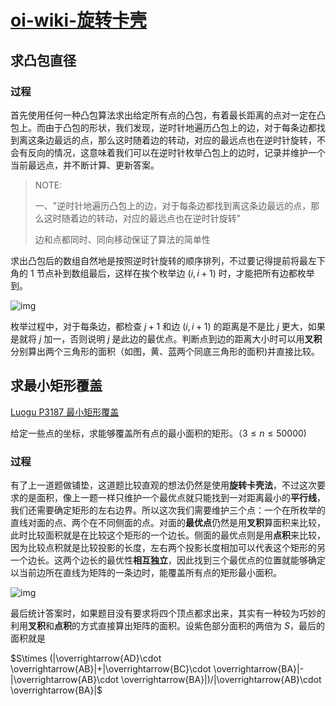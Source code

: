 # [oi-wiki-旋转卡壳](https://oi-wiki.org/geometry/rotating-calipers/)

## 求凸包直径

### 过程

首先使用任何一种凸包算法求出给定所有点的凸包，有着最长距离的点对一定在凸包上。而由于凸包的形状，我们发现，逆时针地遍历凸包上的边，对于每条边都找到离这条边最远的点，那么这时随着边的转动，对应的最远点也在逆时针旋转，不会有反向的情况，这意味着我们可以在逆时针枚举凸包上的边时，记录并维护一个当前最远点，并不断计算、更新答案。

> NOTE:
>
> 一、"逆时针地遍历凸包上的边，对于每条边都找到离这条边最远的点，那么这时随着边的转动，对应的最远点也在逆时针旋转"
>
> 边和点都同时、同向移动保证了算法的简单性

求出凸包后的数组自然地是按照逆时针旋转的顺序排列，不过要记得提前将最左下角的 1 节点补到数组最后，这样在挨个枚举边 $(i,i+1)$ 时，才能把所有边都枚举到。

![img](https://oi-wiki.org/geometry/images/rotating-calipers1.png)

枚举过程中，对于每条边，都检查 $j+1$ 和边 $(i,i+1)$ 的距离是不是比 $j$ 更大，如果是就将 $j$ 加一，否则说明 $j$ 是此边的最优点。判断点到边的距离大小时可以用**叉积**分别算出两个三角形的面积（如图，黄、蓝两个同底三角形的面积)并直接比较。



## 求最小矩形覆盖

[Luogu P3187 最小矩形覆盖](https://www.luogu.com.cn/problem/P3187)

给定一些点的坐标，求能够覆盖所有点的最小面积的矩形。（$3\leq n \leq 50000$)

### 过程

有了上一道题做铺垫，这道题比较直观的想法仍然是使用**旋转卡壳法**，不过这次要求的是面积，像上一题一样只维护一个最优点就只能找到一对距离最小的**平行线**，我们还需要确定矩形的左右边界。所以这次我们需要维护三个点：一个在所枚举的直线对面的点、两个在不同侧面的点。对面的**最优点**仍然是用**叉积**算面积来比较，此时比较面积就是在比较这个矩形的一个边长。侧面的最优点则是用**点积**来比较，因为比较点积就是比较投影的长度，左右两个投影长度相加可以代表这个矩形的另一个边长。这两个边长的最优性**相互独立**，因此找到三个最优点的位置就能够确定以当前边所在直线为矩阵的一条边时，能覆盖所有点的矩形最小面积。

![img](https://oi-wiki.org/geometry/images/rotating-calipers2.png)

最后统计答案时，如果题目没有要求将四个顶点都求出来，其实有一种较为巧妙的利用**叉积**和**点积**的方式直接算出矩阵的面积。设紫色部分面积的两倍为 $S$，最后的面积就是

 $S\times (|\overrightarrow{AD}\cdot \overrightarrow{AB}|+|\overrightarrow{BC}\cdot \overrightarrow{BA}|-|\overrightarrow{AB}\cdot \overrightarrow{BA}|)/|\overrightarrow{AB}\cdot \overrightarrow{BA}|$ 



